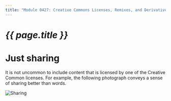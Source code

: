 ```yaml
---
title: "Module 0427: Creative Commons Licenses, Remixes, and Derivative"
---
```


# _{{ page.title }}_

# Just sharing

It is not uncommon to include content that is licensed by one of the Creative Common licenses. For example, the following photograph conveys a sense of sharing better than words.

![Sharing](https://live.staticflickr.com/4343/36111195234_a6db56c0a9_b.jpg '\"Ta-Oy boys share a book" by US Department of State is licensed under CC BY-SA 2.0.')

